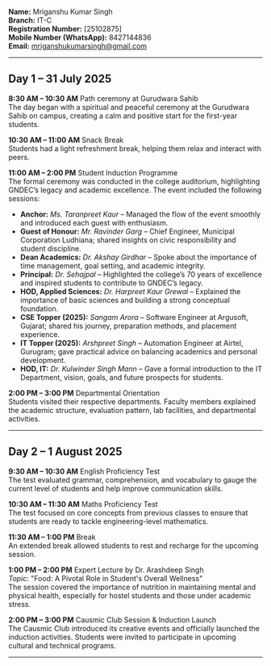 **Name:** Mriganshu Kumar Singh  
**Branch:** IT-C  
**Registration Number:** [25102875]  
**Mobile Number (WhatsApp):** 8427144836  
**Email:** mriganshukumarsingh@gmail.com 

---

## **Day 1 – 31 July 2025**

**8:30 AM – 10:30 AM**  Path ceremony at Gurudwara Sahib  
The day began with a spiritual and peaceful ceremony at the Gurudwara Sahib on campus, creating a calm and positive start for the first-year students.

**10:30 AM – 11:00 AM**  Snack Break  
Students had a light refreshment break, helping them relax and interact with peers.

**11:00 AM – 2:00 PM**  Student Induction Programme  
The formal ceremony was conducted in the college auditorium, highlighting GNDEC’s legacy and academic excellence. The event included the following sessions:

- **Anchor:** *Ms. Taranpreet Kaur* – Managed the flow of the event smoothly and introduced each guest with enthusiasm.
- **Guest of Honour:** *Mr. Ravinder Garg* – Chief Engineer, Municipal Corporation Ludhiana; shared insights on civic responsibility and student discipline.
- **Dean Academics:** *Dr. Akshay Girdhar* – Spoke about the importance of time management, goal setting, and academic integrity.
- **Principal:** *Dr. Sehajpal* – Highlighted the college’s 70 years of excellence and inspired students to contribute to GNDEC’s legacy.
- **HOD, Applied Sciences:** *Dr. Harpreet Kaur Grewal* – Explained the importance of basic sciences and building a strong conceptual foundation.
- **CSE Topper (2025):** *Sangam Arora* – Software Engineer at Argusoft, Gujarat; shared his journey, preparation methods, and placement experience.
- **IT Topper (2025):** *Arshpreet Singh* – Automation Engineer at Airtel, Gurugram; gave practical advice on balancing academics and personal development.
- **HOD, IT:** *Dr. Kulwinder Singh Mann* – Gave a formal introduction to the IT Department, vision, goals, and future prospects for students.

**2:00 PM – 3:00 PM**  Departmental Orientation  
Students visited their respective departments. Faculty members explained the academic structure, evaluation pattern, lab facilities, and departmental activities.

---

## **Day 2 – 1 August 2025**

**9:30 AM – 10:30 AM**  English Proficiency Test  
The test evaluated grammar, comprehension, and vocabulary to gauge the current level of students and help improve communication skills.

**10:30 AM – 11:30 AM**  Maths Proficiency Test  
The test focused on core concepts from previous classes to ensure that students are ready to tackle engineering-level mathematics.

**11:30 AM – 1:00 PM**  Break  
An extended break allowed students to rest and recharge for the upcoming session.

**1:00 PM – 2:00 PM**  Expert Lecture by Dr. Arashdeep Singh  
*Topic:* "Food: A Pivotal Role in Student's Overall Wellness"  
The session covered the importance of nutrition in maintaining mental and physical health, especially for hostel students and those under academic stress.

**2:00 PM – 3:00 PM**  Causmic Club Session & Induction Launch  
The Causmic Club introduced its creative events and officially launched the induction activities. Students were invited to participate in upcoming cultural and technical programs.

---
